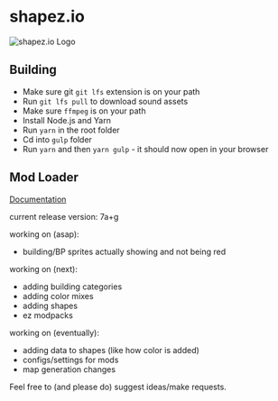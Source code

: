 # shapez.io

<img src="https://i.imgur.com/Y5Z2iqQ.png" alt="shapez.io Logo">

## Building
-   Make sure git `git lfs` extension is on your path
-   Run `git lfs pull` to download sound assets
-   Make sure `ffmpeg` is on your path
-   Install Node.js and Yarn
-   Run `yarn` in the root folder
-   Cd into `gulp` folder
-   Run `yarn` and then `yarn gulp` - it should now open in your browser

## Mod Loader

[Documentation](https://shapeziomodloaderdocs.netlify.app/en.html)

current release version: 7a+g

working on (asap):
* building/BP sprites actually showing and not being red

working on (next):
* adding building categories
* adding color mixes
* adding shapes
* ez modpacks

working on (eventually):
* adding data to shapes (like how color is added)
* configs/settings for mods
* map generation changes

Feel free to (and please do) suggest ideas/make requests.
